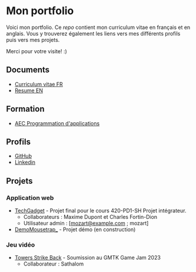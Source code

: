 # Mon portfolio
Voici mon portfolio. Ce _repo_ contient mon curriculum vitae en français et en anglais. Vous y trouverez également les liens vers mes différents profils puis vers mes projets.

Merci pour votre visite! :)

## Documents
- [Curriculum vitae FR](Maxime_Roy_FR.pdf)
- [Resume EN](Maxime_Roy_EN.pdf)

## Formation
- [AEC Programmation d'applications](https://www.cegepsherbrooke.qc.ca/fr/formation-continue/formation-pour-adultes/aec/programmation-applications)

## Profils
- [GitHub](https://github.com/Mousetrap1147)
- [Linkedin](https://www.linkedin.com/in/maxime-roy-)

## Projets
### Application web
- [TechGadget](https://techgadgetcoop.netlify.app/) - Projet final pour le cours 420-PD1-SH Projet intégrateur.
    - Collaborateurs : Maxime Dupont et Charles Fortin-Dion
    - Utilisateur admin : [mozart@example.com ; mozart]
- [DemoMousetrap_](https://github.com/Mousetrap1147/DemoMousetrap_) - Projet démo (en construction)
### Jeu vidéo
- [Towers Strike Back](https://itch.io/jam/gmtk-2023/rate/2160615) - Soumission au GMTK Game Jam 2023 
    - Collaborateur : Sathalom
